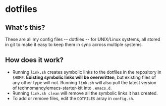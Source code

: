 dotfiles
========

What's this?
--------------------------------
These are all my config files -- dotfiles -- for  UNIX/Linux systems,
all stored in git to make it easy to keep them in sync across multiple
systems.

How does it work?
-----------------
* Running `link.sh` creates symbolic links to the dotfiles in the
repository in `$HOME`. **Existing symbolic links will be
overwritten**, but existing files of any other type will not. Running
`link.sh` will also pull the latest version of
technomancy/emacs-starter-kit into `.emacs.d`.
* Running `link.sh clean` will remove all the symbolic links it has
created.
* To add or remove files, edit the `DOTFILES` array in `config.sh`.

